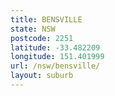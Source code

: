 ```yaml
---
title: BENSVILLE
state: NSW
postcode: 2251
latitude: -33.482209
longitude: 151.401999
url: /nsw/bensville/
layout: suburb
---
```


